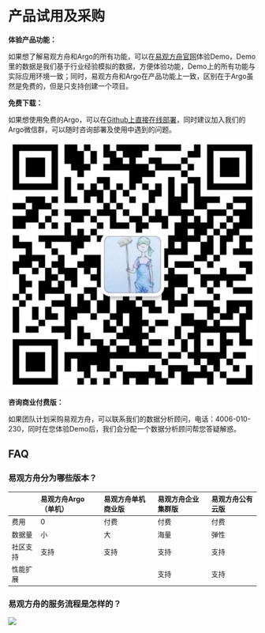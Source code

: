 # 产品试用及采购

**体验产品功能：**

如果想了解易观方舟和Argo的所有功能，可以在[易观方舟官网](https://ark.analysys.cn/)体验Demo，Demo里的数据是我们基于行业经验模拟的数据，方便体验功能，Demo上的所有功能与实际应用环境一致；同时，易观方舟和Argo在产品功能上一致，区别在于Argo虽然是免费的，但是只支持创建一个项目。

**免费下载：**

如果想使用免费的Argo，可以在[Github上直接在线部署](https://github.com/analysys/argo-installer)，同时建议加入我们的Argo微信群，可以随时咨询部署及使用中遇到的问题。

![&#x8FD9;&#x662F;Argo&#x793E;&#x7FA4;&#x7BA1;&#x7406;&#x5458;&#x6731;&#x6960;&#xFF0C;&#x52A0;&#x5979;&#x597D;&#x53CB;&#x7533;&#x8BF7;&#x5165;&#x7FA4;](../.gitbook/assets/image%20%28130%29.png)

**咨询商业付费版：**

如果团队计划采购易观方舟，可以联系我们的数据分析顾问，电话：4006-010-230，同时在您体验Demo后，我们会分配一个数据分析顾问帮您答疑解惑。

## FAQ

### 易观方舟分为哪些版本？

|  | 易观方舟Argo（单机） | 易观方舟单机商业版 | 易观方舟企业集群版 | 易观方舟公有云版 |
| :--- | :--- | :--- | :--- | :--- |
| 费用 | 0 | 付费 | 付费 | 付费 |
| 数据量 | 小 | 大 | 海量 | 弹性 |
| 社区支持 | 支持 | 支持 | 支持 | 支持 |
| 性能扩展 |  |  | 支持 | 支持 |

### 易观方舟的服务流程是怎样的？

![ ](https://imguserradar.analysys.cn/fangzhou/img/2018/08/201808111947343104.png)



